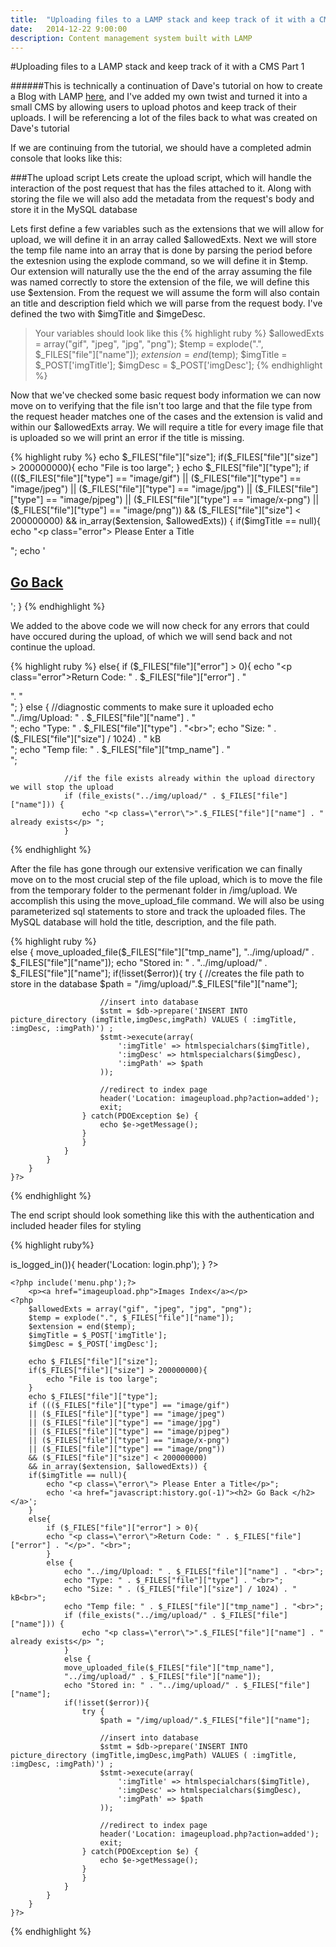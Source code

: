 ```yaml
---
title:  "Uploading files to a LAMP stack and keep track of it with a CMS"
date:   2014-12-22 9:00:00
description: Content management system built with LAMP
---
```

#Uploading files to a LAMP stack and keep track of it with a CMS Part 1
>
######This is technically a continuation of Dave's tutorial on how to create a Blog with LAMP [here](https://daveismyname.com/creating-a-blog-from-scratch-with-php-bp#.Va2tvpNViko), and I've added my own twist and turned it into a small CMS by allowing users to upload photos and keep track of their uploads. I will be referencing a lot of the files back to what was created on Dave's tutorial

If we are continuing from the tutorial, we should have a completed admin console that looks like this:



###The upload script
Lets create the upload script, which will handle the interaction of the post request that has the files attached to it. Along with storing the file we will also add the metadata from the request's body and store it in the MySQL database

Lets first define a few variables such as the extensions that we will allow for upload, we will define it in an array called $allowedExts. Next we will store the temp file name into an array that is done by parsing the period before the extesnion using the explode command, so we will define it in $temp. Our extension will naturally use the the end of the array assuming the file was named correctly to store the extension of the file, we will define this use $extension. From the request we will assume the form will also contain an title and description field which we will parse from the request body. I've defined the two with $imgTitle and $imgeDesc.

>Your variables should look like this
{% highlight ruby %}
		$allowedExts = array("gif", "jpeg", "jpg", "png");
		$temp = explode(".", $_FILES["file"]["name"]);
		$extension = end($temp);
		$imgTitle = $_POST['imgTitle'];
		$imgDesc = $_POST['imgDesc'];
{% endhighlight %}

Now that we've checked some basic request body information we can now move on to verifying that the file isn't too large and that the file type from the request header matches one of the cases and the extension is valid and within our $allowedExts array. We will require a title for every image file that is uploaded so we will print an error if the title is missing.

{% highlight ruby %}
		echo $_FILES["file"]["size"];
		if($_FILES["file"]["size"] > 200000000){
			echo "File is too large";
		}
		echo $_FILES["file"]["type"];
		if ((($_FILES["file"]["type"] == "image/gif")
		|| ($_FILES["file"]["type"] == "image/jpeg")
		|| ($_FILES["file"]["type"] == "image/jpg")
		|| ($_FILES["file"]["type"] == "image/pjpeg")
		|| ($_FILES["file"]["type"] == "image/x-png")
		|| ($_FILES["file"]["type"] == "image/png"))
		&& ($_FILES["file"]["size"] < 200000000)
		&& in_array($extension, $allowedExts)) {
		if($imgTitle == null){
			echo "<p class=\"error\"> Please Enter a Title</p>";
			echo '<a href="javascript:history.go(-1)"><h2> Go Back </h2></a>';
		}
{% endhighlight %}

We added to the above code we will now check for any errors that could have occured during the upload, of which we will send back and not continue the upload.

{% highlight ruby %}
		else{
			if ($_FILES["file"]["error"] > 0){
			echo "<p class=\"error\">Return Code: " . $_FILES["file"]["error"] . "</p>". "<br>";
			} 
			else {
				//diagnostic comments to make sure it uploaded
				echo "../img/Upload: " . $_FILES["file"]["name"] . "<br>";
				echo "Type: " . $_FILES["file"]["type"] . "<br>";
				echo "Size: " . ($_FILES["file"]["size"] / 1024) . " kB<br>";
				echo "Temp file: " . $_FILES["file"]["tmp_name"] . "<br>";
				
				//if the file exists already within the upload directory we will stop the upload
				if (file_exists("../img/upload/" . $_FILES["file"]["name"])) {
					echo "<p class=\"error\">".$_FILES["file"]["name"] . " already exists</p> ";
				}
{% endhighlight %}

After the file has gone through our extensive verification we can finally move on to the most crucial step of the file upload, which is to move the file from the temporary folder to the permenant folder in /img/upload. We accomplish this using the move_upload_file command. We will also be using parameterized sql statements to store and track the uploaded files. The MySQL database will hold the title, description, and the file path.

{% highlight ruby %}	
				else {
				move_uploaded_file($_FILES["file"]["tmp_name"],
				"../img/upload/" . $_FILES["file"]["name"]);
				echo "Stored in: " . "../img/upload/" . $_FILES["file"]["name"];
				if(!isset($error)){
					try {
						//creates the file path to store in the database
						$path = "/img/upload/".$_FILES["file"]["name"];
						
						//insert into database
						$stmt = $db->prepare('INSERT INTO picture_directory (imgTitle,imgDesc,imgPath) VALUES ( :imgTitle, :imgDesc, :imgPath)') ;
						$stmt->execute(array(
							':imgTitle' => htmlspecialchars($imgTitle),
							':imgDesc' => htmlspecialchars($imgDesc),
							':imgPath' => $path
						));
						
						//redirect to index page
						header('Location: imageupload.php?action=added');
						exit;
					} catch(PDOException $e) {
					    echo $e->getMessage();
					}
					}
				}
			}
		} 
	}?>
{% endhighlight %}

The end script should look something like this with the authentication and included header files for styling

{% highlight ruby%}
<?php //include config
require_once('../includes/config.php');
//if not logged in redirect to login page
if(!$user->is_logged_in()){ header('Location: login.php'); }
?>
<!doctype html>
<html lang="en">
<head>
  <meta charset="utf-8">
  <title>Admin - Image Upload Script</title>
  <?php include('imports.php'); ?>
</head>
<body>

<div id="wrapper">

	<?php include('menu.php');?>
		<p><a href="imageupload.php">Images Index</a></p>
	<?php 
		$allowedExts = array("gif", "jpeg", "jpg", "png");
		$temp = explode(".", $_FILES["file"]["name"]);
		$extension = end($temp);
		$imgTitle = $_POST['imgTitle'];
		$imgDesc = $_POST['imgDesc'];

		echo $_FILES["file"]["size"];
		if($_FILES["file"]["size"] > 200000000){
			echo "File is too large";
		}
		echo $_FILES["file"]["type"];
		if ((($_FILES["file"]["type"] == "image/gif")
		|| ($_FILES["file"]["type"] == "image/jpeg")
		|| ($_FILES["file"]["type"] == "image/jpg")
		|| ($_FILES["file"]["type"] == "image/pjpeg")
		|| ($_FILES["file"]["type"] == "image/x-png")
		|| ($_FILES["file"]["type"] == "image/png"))
		&& ($_FILES["file"]["size"] < 200000000)
		&& in_array($extension, $allowedExts)) {
		if($imgTitle == null){
			echo "<p class=\"error\"> Please Enter a Title</p>";
			echo '<a href="javascript:history.go(-1)"><h2> Go Back </h2></a>';
		}
		else{
			if ($_FILES["file"]["error"] > 0){
			echo "<p class=\"error\">Return Code: " . $_FILES["file"]["error"] . "</p>". "<br>";
			} 
			else {
				echo "../img/Upload: " . $_FILES["file"]["name"] . "<br>";
				echo "Type: " . $_FILES["file"]["type"] . "<br>";
				echo "Size: " . ($_FILES["file"]["size"] / 1024) . " kB<br>";
				echo "Temp file: " . $_FILES["file"]["tmp_name"] . "<br>";
				if (file_exists("../img/upload/" . $_FILES["file"]["name"])) {
					echo "<p class=\"error\">".$_FILES["file"]["name"] . " already exists</p> ";
				}
				else {
				move_uploaded_file($_FILES["file"]["tmp_name"],
				"../img/upload/" . $_FILES["file"]["name"]);
				echo "Stored in: " . "../img/upload/" . $_FILES["file"]["name"];
				if(!isset($error)){
					try {
						$path = "/img/upload/".$_FILES["file"]["name"];
						
						//insert into database
						$stmt = $db->prepare('INSERT INTO picture_directory (imgTitle,imgDesc,imgPath) VALUES ( :imgTitle, :imgDesc, :imgPath)') ;
						$stmt->execute(array(
							':imgTitle' => htmlspecialchars($imgTitle),
							':imgDesc' => htmlspecialchars($imgDesc),
							':imgPath' => $path
						));
						
						//redirect to index page
						header('Location: imageupload.php?action=added');
						exit;
					} catch(PDOException $e) {
					    echo $e->getMessage();
					}
					}
				}
			}
		} 
	}?>
</div>
</body>
</html>
{% endhighlight %}